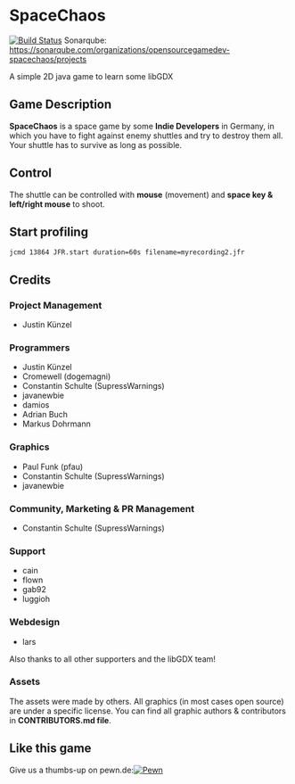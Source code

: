 # SpaceChaos

[![Build Status](https://travis-ci.org/opensourcegamedev/SpaceChaos.svg?branch=master)](https://travis-ci.org/opensourcegamedev/SpaceChaos)
Sonarqube: https://sonarqube.com/organizations/opensourcegamedev-spacechaos/projects

A simple 2D java game to learn some libGDX

## Game Description

**SpaceChaos** is a space game by some **Indie Developers** in Germany, in which you have to fight
against enemy shuttles and try to destroy them all.
Your shuttle has to survive as long as possible.

## Control

The shuttle can be controlled with **mouse** (movement) and **space key & left/right mouse** to shoot.

## Start profiling

```
jcmd 13864 JFR.start duration=60s filename=myrecording2.jfr
```

## Credits

### Project Management

  - Justin Künzel

### Programmers

  - Justin Künzel
  - Cromewell (dogemagni)
  - Constantin Schulte (SupressWarnings)
  - javanewbie
  - damios
  - Adrian Buch
  - Markus Dohrmann
  
### Graphics

  - Paul Funk (pfau)
  - Constantin Schulte (SupressWarnings)
  - javanewbie
  
### Community, Marketing & PR Management

  - Constantin Schulte (SupressWarnings)
  
### Support

  - cain
  - flown
  - gab92
  - luggioh
  
### Webdesign

  - lars
  
Also thanks to all other supporters and the libGDX team!
  
### Assets
The assets were made by others. All graphics (in most cases open source) are under a specific license.
You can find all graphic authors & contributors in **CONTRIBUTORS.md file**.

## Like this game
Give us a thumbs-up on pewn.de:<a href="https://pewn.de/games/815998-SpaceChaos/?vote=notify"><img src="https://pewn.de/signature/pewn3_general.png" alt="Pewn"/></a>
